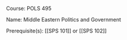 




Course: POLS 495

Name: Middle Eastern Politics and Government

Prerequisite(s): [[SPS 101]] or [[SPS 102]]
